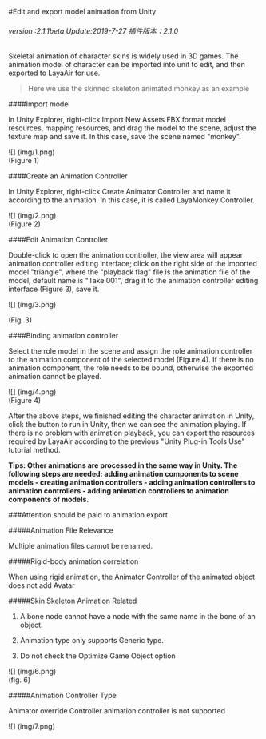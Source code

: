#Edit and export model animation from Unity

######  *version :2.1.1beta   Update:2019-7-27 插件版本：2.1.0*

Skeletal animation of character skins is widely used in 3D games. The animation model of character can be imported into unit to edit, and then exported to LayaAir for use.

> Here we use the skinned skeleton animated monkey as an example

####Import model

In Unity Explorer, right-click Import New Assets FBX format model resources, mapping resources, and drag the model to the scene, adjust the texture map and save it. In this case, save the scene named "monkey".

![] (img/1.png)<br> (Figure 1)

####Create an Animation Controller

In Unity Explorer, right-click Create Animator Controller and name it according to the animation. In this case, it is called LayaMonkey Controller.

![] (img/2.png)<br> (Figure 2)

####Edit Animation Controller

Double-click to open the animation controller, the view area will appear animation controller editing interface; click on the right side of the imported model "triangle", where the "playback flag" file is the animation file of the model, default name is "Take 001", drag it to the animation controller editing interface (Figure 3), save it.

![] (img/3.png)<br>

(Fig. 3)

####Binding animation controller

Select the role model in the scene and assign the role animation controller to the animation component of the selected model (Figure 4). If there is no animation component, the role needs to be bound, otherwise the exported animation cannot be played.

![] (img/4.png)<br> (Figure 4)

After the above steps, we finished editing the character animation in Unity, click the button to run in Unity, then we can see the animation playing. If there is no problem with animation playback, you can export the resources required by LayaAir according to the previous "Unity Plug-in Tools Use" tutorial method.

**Tips: Other animations are processed in the same way in Unity. The following steps are needed: adding animation components to scene models - creating animation controllers - adding animation controllers to animation controllers - adding animation controllers to animation components of models.**

###Attention should be paid to animation export

#####Animation File Relevance

Multiple animation files cannot be renamed.

#####Rigid-body animation correlation

When using rigid animation, the Animator Controller of the animated object does not add Avatar

#####Skin Skeleton Animation Related

1. A bone node cannot have a node with the same name in the bone of an object.

2. Animation type only supports Generic type.

3. Do not check the Optimize Game Object option

![] (img/6.png)<br> (fig. 6)

#####Animation Controller Type

Animator override Controller animation controller is not supported

![] (img/7.png)<br>